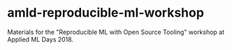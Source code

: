 # amld-reproducible-ml-workshop
Materials for the "Reproducible ML with Open Source Tooling" workshop at Applied ML Days 2018.
